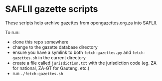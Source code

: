 # SAFLII gazette scripts

These scripts help archive gazettes from opengazettes.org.za into SAFLII.

To run:

* clone this repo somewhere
* change to the gazette database directory
* ensure you have a symlink to both ``fetch-gazettes.py`` and ``fetch-gazettes.sh`` in the current directory
* create a file called ``jurisdiction.txt`` with the jurisdiction code (eg. ZA for national, ZA-GT for Gauteng, etc.)
* run ``./fetch-gazettes.sh``
